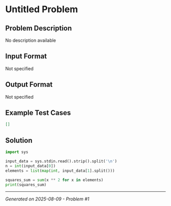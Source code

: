 # Untitled Problem

## Problem Description
No description available

## Input Format
Not specified

## Output Format
Not specified

## Example Test Cases
```json
[]
```

## Solution
```python
import sys

input_data = sys.stdin.read().strip().split('\n')
n = int(input_data[0])
elements = list(map(int, input_data[1].split()))

squares_sum = sum(x ** 2 for x in elements)
print(squares_sum)
```

---
*Generated on 2025-08-09 - Problem #1*